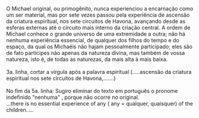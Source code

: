 ﻿O Michael original, ou primogênito, nunca experienciou a encarnação como um ser material, mas por sete vezes passou pela experiência de ascensão da criatura espiritual, nos sete circuitos de Havona, avançando desde as esferas externas até o circuito mais interno da criação central. A ordem de Michael conhece o grande universo de uma extremidade a outra; não há nenhuma experiência essencial, de qualquer dos filhos do tempo e do espaço, da qual os Michaéis não hajam pessoalmente participado; eles são de fato partícipes não apenas da natureza divina, mas também de vossa natureza, isto é, de todas as naturezas, da mais alta à mais baixa.<BR><BR>3a. linha, cortar a vírgula após a palavra espiritual  (.....ascensão da criatura espiritual nos sete circuitos de Havona,.......)<BR><BR>No fim da 5a. linha:  Sugiro eliminar do texto em português o pronome indefinido "nenhuma" ,  porque não ocorre no original.<BR> ...there is no essential experience of any ( any = qualquer, quaisquer) of the children.....